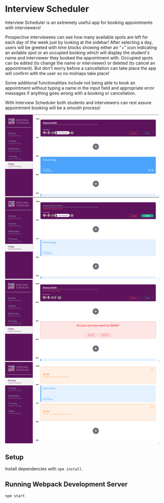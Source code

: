 # Interview Scheduler

Interview Scheduler is an extremely useful app for booking appointments with interviewers! 

Prospective interviewees can see how many available spots are left for each day of the week just by looking at the sidebar! After selecting a day, users will be greeted with time blocks showing either an "+" icon indicating an avilable spot or an occupied booking which will display the student's name and interviewer they booked the appointment with. Occupied spots can be edited (to change the name or interviewer) or deleted (to cancel an appointment). But don't worry before a cancellation can take place the app will confirm with the user so no mishaps take place!

Some additional functionalities include not being able to book an appointment without typing a name in the input field and appropriate error messages if anything goes wrong with a booking or cancellation.

With Interview Scheduler both students and interviewers can rest assure appointment booking will be a smooth process!

!["Booking Appointments Form:"](https://github.com/ShannaJSmith/scheduler/blob/master/docs/BookingAppointmentForm.png?raw=true)
!["Warning Message For Submitting Without A Name:"](https://github.com/ShannaJSmith/scheduler/blob/master/docs/SubmitWithoutName.png?raw=true)
!["Cancel Confirmation:"](https://github.com/ShannaJSmith/scheduler/blob/master/docs/CancelConfirmation.png?raw=true)
!["Error Messages:"](https://github.com/ShannaJSmith/scheduler/blob/master/docs/ErrorMsgs.png?raw=true)


## Setup

Install dependencies with `npm install`.

## Running Webpack Development Server

```sh
npm start
```
